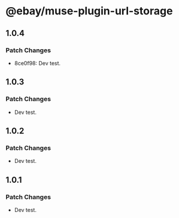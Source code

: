# @ebay/muse-plugin-url-storage

## 1.0.4

### Patch Changes

- 8ce0f98: Dev test.

## 1.0.3

### Patch Changes

- Dev test.

## 1.0.2

### Patch Changes

- Dev test.

## 1.0.1

### Patch Changes

- Dev test.
